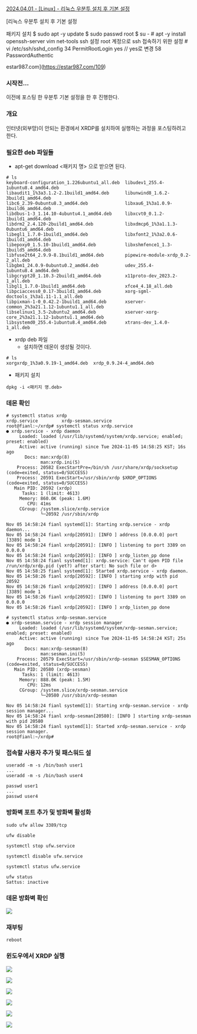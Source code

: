 [2024.04.01 - \[Linux\] - 리눅스 우분투 설치 후 기본 설정](https://estar987.com/109)

[리눅스 우분투 설치 후 기본 설정

패키지 설치 $ sudo apt -y update $ sudo passwd root $ su - # apt -y install openssh-server vim net-tools ssh 설정 root 계정으로 ssh 접속하기 위한 설정 # vi /etc/ssh/sshd\_config 34 PermitRootLogin yes // yes로 변경 58 PasswordAuthentic

estar987.com](https://estar987.com/109)

### 시작전...

이전에 포스팅 한 우분투 기본 설정을 한 후 진행한다.

### 개요

인터넷(외부망)이 안되는 환경에서 XRDP를 설치하여 실행하는 과정을 포스팅하려고 한다.

### 필요한 deb 파일들

* apt-get download <패키지 명> 으로 받으면 된다.

```
# ls
keyboard-configuration_1.226ubuntu1_all.deb  libudev1_255.4-1ubuntu8.4_amd64.deb
libaudit1_1%3a3.1.2-2.1build1_amd64.deb      libunwind8_1.6.2-3build1_amd64.deb
libc6_2.39-0ubuntu8.3_amd64.deb              libxau6_1%3a1.0.9-1build6_amd64.deb
libdbus-1-3_1.14.10-4ubuntu4.1_amd64.deb     libxcvt0_0.1.2-1build1_amd64.deb
libdrm2_2.4.120-2build1_amd64.deb            libxdmcp6_1%3a1.1.3-0ubuntu6_amd64.deb
libegl1_1.7.0-1build1_amd64.deb              libxfont2_1%3a2.0.6-1build1_amd64.deb
libepoxy0_1.5.10-1build1_amd64.deb           libxshmfence1_1.3-1build5_amd64.deb
libfuse2t64_2.9.9-8.1build1_amd64.deb        pipewire-module-xrdp_0.2-2_all.deb
libgbm1_24.0.9-0ubuntu0.2_amd64.deb          udev_255.4-1ubuntu8.4_amd64.deb
libgcrypt20_1.10.3-2build1_amd64.deb         x11proto-dev_2023.2-1_all.deb
libgl1_1.7.0-1build1_amd64.deb               xfce4_4.18_all.deb
libpciaccess0_0.17-3build1_amd64.deb         xorg-sgml-doctools_1%3a1.11-1.1_all.deb
libpixman-1-0_0.42.2-1build1_amd64.deb       xserver-common_2%3a21.1.12-1ubuntu1.1_all.deb
libselinux1_3.5-2ubuntu2_amd64.deb           xserver-xorg-core_2%3a21.1.12-1ubuntu1.1_amd64.deb
libsystemd0_255.4-1ubuntu8.4_amd64.deb       xtrans-dev_1.4.0-1_all.deb
```

* xrdp deb 파일
  * 설치하면 데몬이 생성될 것이다.

```
# ls
xorgxrdp_1%3a0.9.19-1_amd64.deb  xrdp_0.9.24-4_amd64.deb
```

* 패키지 설치

```
dpkg -i <패키지 명.deb>
```

### 데몬 확인

```
# systemctl status xrdp
xrdp.service         xrdp-sesman.service
root@fianl:~/xrdp# systemctl status xrdp.service
● xrdp.service - xrdp daemon
     Loaded: loaded (/usr/lib/systemd/system/xrdp.service; enabled; preset: enabled)
     Active: active (running) since Tue 2024-11-05 14:58:25 KST; 16s ago
       Docs: man:xrdp(8)
             man:xrdp.ini(5)
    Process: 20582 ExecStartPre=/bin/sh /usr/share/xrdp/socksetup (code=exited, status=0/SUCCESS)
    Process: 20591 ExecStart=/usr/sbin/xrdp $XRDP_OPTIONS (code=exited, status=0/SUCCESS)
   Main PID: 20592 (xrdp)
      Tasks: 1 (limit: 4613)
     Memory: 860.0K (peak: 1.6M)
        CPU: 41ms
     CGroup: /system.slice/xrdp.service
             └─20592 /usr/sbin/xrdp

Nov 05 14:58:24 fianl systemd[1]: Starting xrdp.service - xrdp daemon...
Nov 05 14:58:24 fianl xrdp[20591]: [INFO ] address [0.0.0.0] port [3389] mode 1
Nov 05 14:58:24 fianl xrdp[20591]: [INFO ] listening to port 3389 on 0.0.0.0
Nov 05 14:58:24 fianl xrdp[20591]: [INFO ] xrdp_listen_pp done
Nov 05 14:58:24 fianl systemd[1]: xrdp.service: Can't open PID file /run/xrdp/xrdp.pid (yet?) after start: No such file or d>
Nov 05 14:58:25 fianl systemd[1]: Started xrdp.service - xrdp daemon.
Nov 05 14:58:26 fianl xrdp[20592]: [INFO ] starting xrdp with pid 20592
Nov 05 14:58:26 fianl xrdp[20592]: [INFO ] address [0.0.0.0] port [3389] mode 1
Nov 05 14:58:26 fianl xrdp[20592]: [INFO ] listening to port 3389 on 0.0.0.0
Nov 05 14:58:26 fianl xrdp[20592]: [INFO ] xrdp_listen_pp done
```

```
# systemctl status xrdp-sesman.service
● xrdp-sesman.service - xrdp session manager
     Loaded: loaded (/usr/lib/systemd/system/xrdp-sesman.service; enabled; preset: enabled)
     Active: active (running) since Tue 2024-11-05 14:58:24 KST; 25s ago
       Docs: man:xrdp-sesman(8)
             man:sesman.ini(5)
    Process: 20579 ExecStart=/usr/sbin/xrdp-sesman $SESMAN_OPTIONS (code=exited, status=0/SUCCESS)
   Main PID: 20580 (xrdp-sesman)
      Tasks: 1 (limit: 4613)
     Memory: 888.0K (peak: 1.5M)
        CPU: 12ms
     CGroup: /system.slice/xrdp-sesman.service
             └─20580 /usr/sbin/xrdp-sesman

Nov 05 14:58:24 fianl systemd[1]: Starting xrdp-sesman.service - xrdp session manager...
Nov 05 14:58:24 fianl xrdp-sesman[20580]: [INFO ] starting xrdp-sesman with pid 20580
Nov 05 14:58:24 fianl systemd[1]: Started xrdp-sesman.service - xrdp session manager.
root@fianl:~/xrdp#
```

### 접속할 사용자 추가 및 패스워드 설

```
useradd -m -s /bin/bash user1
...
useradd -m -s /bin/bash user4

passwd user1
...
passwd user4
```

### 방화벽 포트 추가 및 방화벽 활성화

```
sudo ufw allow 3389/tcp

ufw disable

systemctl stop ufw.service

systemctl disable ufw.service

systemctl status ufw.service

ufw status
Sattus: inactive
```

### 데몬 방화벽 확인

![](https://blog.kakaocdn.net/dn/nWhzh/btsKwZJblhh/6xVvvrLtSbofBQ4hg5ctOk/img.png)

### 재부팅

```
reboot
```

### 윈도우에서 XRDP 실행

![](https://blog.kakaocdn.net/dn/MlyP9/btsKxjm3qZ0/SRAmM50TkkkG90ZvefXSb0/img.png)

![](https://blog.kakaocdn.net/dn/Rdp4q/btsKxtiE9no/Aw1vmZNwVZbKAydJKG8R51/img.png)

![](https://blog.kakaocdn.net/dn/vE77V/btsKw2eNMf1/gsOoW5Jd4QJK0kWzQxuKk1/img.png)

![](https://blog.kakaocdn.net/dn/bk45vI/btsKyDx3YvY/6cCT8mveSXNuztAAqmXkjK/img.png)

![](https://blog.kakaocdn.net/dn/T0qqz/btsKw0ad0XY/XT48KZRqO5dCHUWfpg3nT0/img.png)

![](https://blog.kakaocdn.net/dn/M9x4T/btsKwNhEEcm/Z9QPMc4TYmITItdhdcGzPK/img.png)